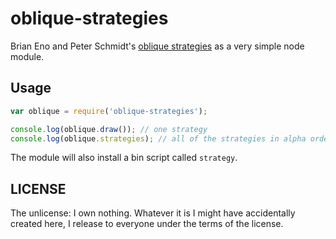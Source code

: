 oblique-strategies
==================

Brian Eno and Peter Schmidt's [oblique strategies](http://en.wikipedia.org/wiki/Oblique_Strategies) as a very simple node module.

## Usage

```javascript
var oblique = require('oblique-strategies');

console.log(oblique.draw()); // one strategy
console.log(oblique.strategies); // all of the strategies in alpha order
```

The module will also install a bin script called `strategy`.

## LICENSE

The unlicense: I own nothing. Whatever it is I might have accidentally created here, I release to everyone under the terms of the license.
